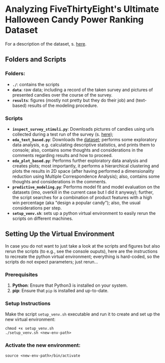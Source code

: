 # Analyzing FiveThirtyEight's Ultimate Halloween Candy Power Ranking Dataset

For a description of the dataset, s. [here](https://fivethirtyeight.com/videos/the-ultimate-halloween-candy-power-ranking/).

## Folders and Scripts

### Folders:
- **`./`**: contains the scripts
- **`data`**: raw data; including a record of the taken survey and pictures of
presented candies over the course of the survey.
- **`results`**: figures (mostly not pretty but they do their job) and (text-based)
results of the modeling procedure.

### Scripts
- **`inspect_survey_stimuli.py`**: Downloads pictures of candies using urls
collected during a test run of the survey
(s. [here](https://walthickey.com/2017/10/18/whats-the-best-halloween-candy/));
- **`eda_text_based.py`**:  Downloads the [dataset](https://raw.githubusercontent.com/fivethirtyeight/data/master/candy-power-ranking/candy-data.csv);
performs some exploratory data analysis, e.g.
calculating descriptive statistics, and prints them to console; also, contains
some thoughts and considerations in the comments regarding results and
how to proceed.
- **`eda_plot_based.py`**: Performs further exploratory data analysis and creates
plots; most importantly, it performs a hierarchical clustering and plots the
results in 2D space (after having performed a dimensionality reduction using
Multiple Correspondence Analysis); also, contains some thoughts and
considerations in the comments.
- **`predictive_modeling.py`**: Performs model fit and model evaluation on the
datasets (imo, overkill in the current case but I did it anyway); further, the
script searches for a combination of product features with a high win
percentage (aka "design a popular candy"); also, the usual considerations per
step.
- **`setup_venv.sh`**: sets up a python virtual environment to easily rerun the
scripts on different machines.


## Setting Up the Virtual Environment

In case you do not want to just take a look at the scripts and figures but also
rerun the scripts (to e.g., see the console ouputs), here are the instructions
to recreate the python virtual environment; everything is hard-coded, so the
scripts do not expect parameters; just rerun...

### Prerequisites

1. **Python**: Ensure that Python3 is installed on your system.
2. **pip**: Ensure that `pip` is installed and up-to-date.

### Setup Instructions

Make the script `setup_venv.sh` executable and run it to create and set up the
new virtual environment:

```
chmod +x setup_venv.sh
./setup_venv.sh <new-env-path>
```

### Activate the new environment:

```
source <new-env-path>/bin/activate
```
